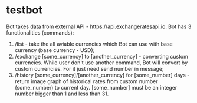 # testbot
Bot takes data from external API - https://api.exchangeratesapi.io.
Bot has 3 functionalities (commands):
1) /list - take the all aviable currencies which Bot can use with base currency (base currency - USD);
2) /exchange [some_currency] to [another_currency] - converting custom currencies. While user don't use another command, Bot will convert by custom currencies. For it just need send number in message;
3) /history [some_currency]/[another_currency] for [some_number] days - return image graph of historical rates from custom number (some_number) to current day. [some_number] must be an integer number bigger than 1 and less than 31.
